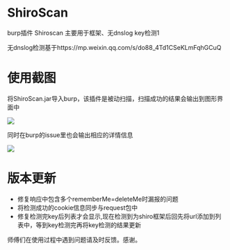 # ShiroScan
burp插件 Shiroscan 主要用于框架、无dnslog key检测1

无dnslog检测基于https://mp.weixin.qq.com/s/do88_4Td1CSeKLmFqhGCuQ

# 使用截图

将ShiroScan.jar导入burp，该插件是被动扫描，扫描成功的结果会输出到图形界面中

![](img/2020-08-06-13-23-13.png)

同时在burp的issue里也会输出相应的详情信息

![](img/2020-07-31-11-52-23.png)

# 版本更新

- 修复响应中包含多个rememberMe=deleteMe时漏报的问题
- 将检测成功的cookie信息同步与request包中
- 修复检测完key后列表才会显示,现在检测到为shiro框架后回先将url添加到列表中，等到key检测完再将key检测的结果更新


师傅们在使用过程中遇到问题请及时反馈。感谢。
